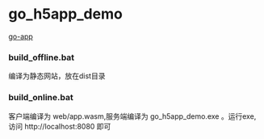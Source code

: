 # go_h5app_demo

[go-app](https://github.com/maxence-charriere/go-app)


### build_offline.bat
编译为静态网站，放在dist目录


### build_online.bat
客户端编译为 web/app.wasm,服务端编译为 go_h5app_demo.exe 。运行exe,访问 http://localhost:8080 即可
